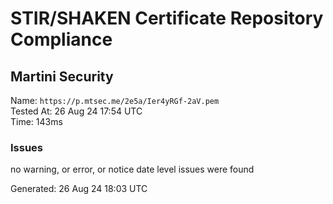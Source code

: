 # STIR/SHAKEN Certificate Repository Compliance

## Martini Security

Name: `https://p.mtsec.me/2e5a/Ier4yRGf-2aV.pem`\
Tested At: 26 Aug 24 17:54 UTC\
Time: 143ms

### Issues

no warning, or error, or notice date level issues were found

Generated: 26 Aug 24 18:03 UTC